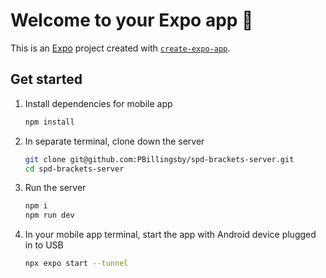 # Welcome to your Expo app 👋

This is an [Expo](https://expo.dev) project created with [`create-expo-app`](https://www.npmjs.com/package/create-expo-app).

## Get started

1. Install dependencies for mobile app

   ```bash
   npm install
   ```

2. In separate terminal, clone down the server

   ```bash
   git clone git@github.com:PBillingsby/spd-brackets-server.git
   cd spd-brackets-server
   ```

3. Run the server

   ```bash
   npm i
   npm run dev
   ```

4. In your mobile app terminal, start the app with Android device plugged in to USB

   ```bash
   npx expo start --tunnel
   ```